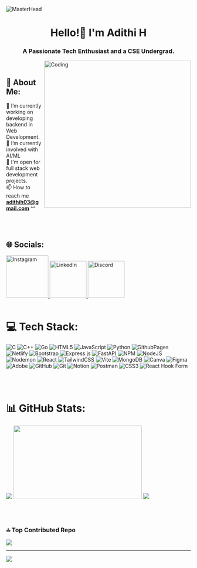 ![MasterHead](https://qrangers.com/wp-content/uploads/2021/09/Banner-Introduction-to-3D-Animation.png)
<h1 align="center">Hello!👋 I'm Adithi H</h1>
<h3 align="center">A Passionate Tech Enthusiast and a CSE Undergrad.</h3>
<img align="right" alt="Coding" width="400" src="https://user-images.githubusercontent.com/74038190/221352975-94759904-aa4c-4032-a8ab-b546efb9c478.gif">

<br>

## 💫 About Me:

🔭 I’m currently working on developing backend in Web Development.<br>🌱 I’m currently involved with AI/ML <br>👤 I'm open for full stack web development projects. <br>📫 How to reach me **adithih03@gmail.com** ^^

<br>
<br>

## 🌐 Socials:

<a href="https://instagram.com/adithi_cozzzy">
  <img 
    src="https://img.shields.io/badge/Instagram-%23E4405F.svg?logo=Instagram&logoColor=white" 
    alt="Instagram" 
    style="width: 115px;" 
  />
</a>
<a href="https://linkedin.com/in/adithi-h-03841a30a/">
  <img 
    src="https://img.shields.io/badge/LinkedIn-%230077B5.svg?logo=linkedin&logoColor=white" 
    alt="LinkedIn" 
    style="width: 100px;" 
  />
</a>
<a href="https://discord.gg/cozyme_">
  <img 
    src="https://img.shields.io/badge/Discord-%237289DA.svg?logo=discord&logoColor=white" 
    alt="Discord" 
    style="width: 100px;" 
  />
</a>


<br>
<br>

# 💻 Tech Stack:
![C](https://img.shields.io/badge/c-%2300599C.svg?style=for-the-badge&logo=c&logoColor=white) ![C++](https://img.shields.io/badge/c++-%2300599C.svg?style=for-the-badge&logo=c%2B%2B&logoColor=white) ![Go](https://img.shields.io/badge/go-%2300ADD8.svg?style=for-the-badge&logo=go&logoColor=white) ![HTML5](https://img.shields.io/badge/html5-%23E34F26.svg?style=for-the-badge&logo=html5&logoColor=white) ![JavaScript](https://img.shields.io/badge/javascript-%23323330.svg?style=for-the-badge&logo=javascript&logoColor=%23F7DF1E) ![Python](https://img.shields.io/badge/python-3670A0?style=for-the-badge&logo=python&logoColor=ffdd54) ![GithubPages](https://img.shields.io/badge/github%20pages-121013?style=for-the-badge&logo=github&logoColor=white) ![Netlify](https://img.shields.io/badge/netlify-%23000000.svg?style=for-the-badge&logo=netlify&logoColor=#00C7B7) ![Bootstrap](https://img.shields.io/badge/bootstrap-%238511FA.svg?style=for-the-badge&logo=bootstrap&logoColor=white) ![Express.js](https://img.shields.io/badge/express.js-%23404d59.svg?style=for-the-badge&logo=express&logoColor=%2361DAFB) ![FastAPI](https://img.shields.io/badge/FastAPI-005571?style=for-the-badge&logo=fastapi) ![NPM](https://img.shields.io/badge/NPM-%23CB3837.svg?style=for-the-badge&logo=npm&logoColor=white) ![NodeJS](https://img.shields.io/badge/node.js-6DA55F?style=for-the-badge&logo=node.js&logoColor=white) ![Nodemon](https://img.shields.io/badge/NODEMON-%23323330.svg?style=for-the-badge&logo=nodemon&logoColor=%BBDEAD) ![React](https://img.shields.io/badge/react-%2320232a.svg?style=for-the-badge&logo=react&logoColor=%2361DAFB) ![TailwindCSS](https://img.shields.io/badge/tailwindcss-%2338B2AC.svg?style=for-the-badge&logo=tailwind-css&logoColor=white) ![Vite](https://img.shields.io/badge/vite-%23646CFF.svg?style=for-the-badge&logo=vite&logoColor=white) ![MongoDB](https://img.shields.io/badge/MongoDB-%234ea94b.svg?style=for-the-badge&logo=mongodb&logoColor=white) ![Canva](https://img.shields.io/badge/Canva-%2300C4CC.svg?style=for-the-badge&logo=Canva&logoColor=white) ![Figma](https://img.shields.io/badge/figma-%23F24E1E.svg?style=for-the-badge&logo=figma&logoColor=white) ![Adobe](https://img.shields.io/badge/adobe-%23FF0000.svg?style=for-the-badge&logo=adobe&logoColor=white) ![GitHub](https://img.shields.io/badge/github-%23121011.svg?style=for-the-badge&logo=github&logoColor=white) ![Git](https://img.shields.io/badge/git-%23F05033.svg?style=for-the-badge&logo=git&logoColor=white) ![Notion](https://img.shields.io/badge/Notion-%23000000.svg?style=for-the-badge&logo=notion&logoColor=white) ![Postman](https://img.shields.io/badge/Postman-FF6C37?style=for-the-badge&logo=postman&logoColor=white) ![CSS3](https://img.shields.io/badge/css3-%231572B6.svg?style=for-the-badge&logo=css3&logoColor=white) ![React Hook Form](https://img.shields.io/badge/React%20Hook%20Form-%23EC5990.svg?style=for-the-badge&logo=reacthookform&logoColor=white)

<br>
<br>

# 📊 GitHub Stats:
![](https://github-readme-stats.vercel.app/api?username=a-cozzzy&theme=github_dark&hide_border=false&include_all_commits=false&count_private=false) <img 
  src="https://github-readme-stats.vercel.app/api/top-langs/?username=a-cozzzy&theme=github_dark&hide_border=false&include_all_commits=false&count_private=false&layout=compact" 
  style="width: 350px; height: 200px;" 
/>
![](https://github-readme-streak-stats.herokuapp.com/?user=a-cozzzy&theme=github_dark&hide_border=false)

<br>
<br>

### 🔝 Top Contributed Repo
![](https://github-contributor-stats.vercel.app/api?username=a-cozzzy&limit=5&theme=dark&combine_all_yearly_contributions=true)

---
[![](https://visitcount.itsvg.in/api?id=a-cozzzy&icon=0&color=0)](https://visitcount.itsvg.in)

<!-- Proudly created with GPRM ( https://gprm.itsvg.in ) -->
